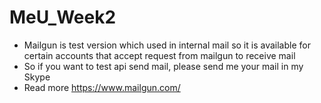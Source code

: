 # MeU_Week2
  + Mailgun is test version which used in internal mail so it is available for certain accounts that accept request from mailgun to receive mail 
  + So if you want to test api send mail, please send me your mail in my Skype 
  + Read more https://www.mailgun.com/
